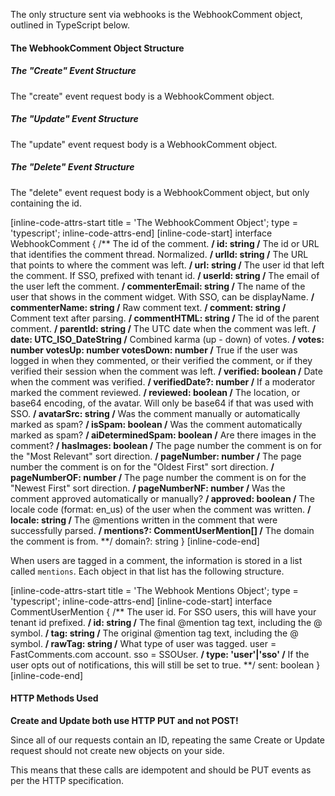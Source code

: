 The only structure sent via webhooks is the WebhookComment object, outlined in TypeScript below.

#### The WebhookComment Object Structure

##### The "Create" Event Structure
The "create" event request body is a WebhookComment object.

##### The "Update" Event Structure
The "update" event request body is a WebhookComment object.

##### The "Delete" Event Structure
The "delete" event request body is a WebhookComment object, but only containing the id.

[inline-code-attrs-start title = 'The WebhookComment Object'; type = 'typescript'; inline-code-attrs-end]
[inline-code-start]
interface WebhookComment {
    /** The id of the comment. **/
    id: string
    /** The id or URL that identifies the comment thread. Normalized. **/
    urlId: string
    /** The URL that points to where the comment was left. **/
    url: string
    /** The user id that left the comment. If SSO, prefixed with tenant id. **/
    userId: string
    /** The email of the user left the comment. **/
    commenterEmail: string
    /** The name of the user that shows in the comment widget. With SSO, can be displayName. **/
    commenterName: string
    /** Raw comment text. **/
    comment: string
    /** Comment text after parsing. **/
    commentHTML: string
    /** The id of the parent comment. **/
    parentId: string
    /** The UTC date when the comment was left. **/
    date: UTC_ISO_DateString
    /** Combined karma (up - down) of votes. **/
    votes: number
    votesUp: number
    votesDown: number
    /** True if the user was logged in when they commented, or their verified the comment, or if they verified their session when the comment was left. **/
    verified: boolean
    /** Date when the comment was verified. **/
    verifiedDate?: number
    /** If a moderator marked the comment reviewed. **/
    reviewed: boolean
    /** The location, or base64 encoding, of the avatar. Will only be base64 if that was used with SSO. **/
    avatarSrc: string
    /** Was the comment manually or automatically marked as spam? **/
    isSpam: boolean
    /** Was the comment automatically marked as spam? **/
    aiDeterminedSpam: boolean
    /** Are there images in the comment? **/
    hasImages: boolean
    /** The page number the comment is on for the "Most Relevant" sort direction. **/
    pageNumber: number
    /** The page number the comment is on for the "Oldest First" sort direction. **/
    pageNumberOF: number
    /** The page number the comment is on for the "Newest First" sort direction. **/
    pageNumberNF: number
    /** Was the comment approved automatically or manually? **/
    approved: boolean
    /** The locale code (format: en_us) of the user when the comment was written. **/
    locale: string
    /** The @mentions written in the comment that were successfully parsed. **/
    mentions?: CommentUserMention[]
    /** The domain the comment is from. **/
    domain?: string
}
[inline-code-end]

When users are tagged in a comment, the information is stored in a list called `mentions`. Each object in that list
has the following structure.

[inline-code-attrs-start title = 'The Webhook Mentions Object'; type = 'typescript'; inline-code-attrs-end]
[inline-code-start]
interface CommentUserMention {
    /** The user id. For SSO users, this will have your tenant id prefixed. **/
    id: string
    /** The final @mention tag text, including the @ symbol. **/
    tag: string
    /** The original @mention tag text, including the @ symbol. **/
    rawTag: string
    /** What type of user was tagged. user = FastComments.com account. sso = SSOUser. **/
    type: 'user'|'sso'
    /** If the user opts out of notifications, this will still be set to true. **/
    sent: boolean
}
[inline-code-end]

#### HTTP Methods Used

**Create and Update both use HTTP PUT and not POST!**

Since all of our requests contain an ID, repeating the same Create or Update request should not create new objects on your side.

This means that these calls are idempotent and should be PUT events as per the HTTP specification.
